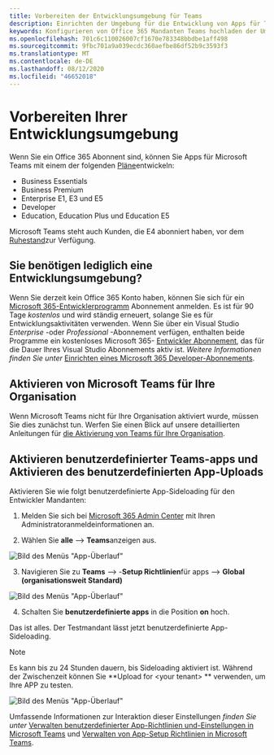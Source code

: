 ```yaml
---
title: Vorbereiten der Entwicklungsumgebung für Teams
description: Einrichten der Umgebung für die Entwicklung von Apps für Teams
keywords: Konfigurieren von Office 365 Mandanten Teams hochladen der Umgebungs Entwicklung
ms.openlocfilehash: 701c6c110026007cf1670e783348bbdbe1aff498
ms.sourcegitcommit: 9fbc701a9a039ecdc360aefbe86df52b9c3593f3
ms.translationtype: MT
ms.contentlocale: de-DE
ms.lasthandoff: 08/12/2020
ms.locfileid: "46652018"
---
```

# <a name="prepare-your-development-environment"></a>Vorbereiten Ihrer Entwicklungsumgebung

Wenn Sie ein Office 365 Abonnent sind, können Sie Apps für Microsoft Teams mit einem der folgenden [Pläne](https://products.office.com/business/compare-more-office-365-for-business-plans)entwickeln:

* Business Essentials
* Business Premium
* Enterprise E1, E3 und E5
* Developer
* Education, Education Plus und Education E5

Microsoft Teams steht auch Kunden, die E4 abonniert haben, vor dem [Ruhestand](https://support.office.com//article/important-information-for-office-365-enterprise-e4-customers-f9572348-43a2-43fa-a3d8-3b6c9c042147)zur Verfügung.

## <a name="just-need-a-development-environment"></a>Sie benötigen lediglich eine Entwicklungsumgebung?

Wenn Sie derzeit kein Office 365 Konto haben, können Sie sich für ein [Microsoft 365-Entwicklerprogramm](https://developer.microsoft.com/microsoft-365/dev-program) Abonnement anmelden. Es ist für 90 Tage *kostenlos* und wird ständig erneuert, solange Sie es für Entwicklungsaktivitäten verwenden. Wenn Sie über ein Visual Studio *Enterprise* -oder *Professional* -Abonnement verfügen, enthalten beide Programme ein kostenloses Microsoft 365- [Entwickler Abonnement](https://aka.ms/MyVisualStudioBenefits), das für die Dauer Ihres Visual Studio Abonnements aktiv ist. *Weitere Informationen finden Sie unter* [Einrichten eines Microsoft 365 Developer-Abonnements](https://docs.microsoft.com/office/developer-program/office-365-developer-program-get-started).

## <a name="enable-microsoft-teams-for-your-organization"></a>Aktivieren von Microsoft Teams für Ihre Organisation

Wenn Microsoft Teams nicht für Ihre Organisation aktiviert wurde, müssen Sie dies zunächst tun. Werfen Sie einen Blick auf unsere detaillierten Anleitungen für [die Aktivierung von Teams für Ihre Organisation](https://docs.microsoft.com/microsoftteams/enable-features-office-365).

## <a name="enable-custom-teams-apps-and-turn-on-custom-app-uploading"></a>Aktivieren benutzerdefinierter Teams-apps und Aktivieren des benutzerdefinierten App-Uploads

Aktivieren Sie wie folgt benutzerdefinierte App-Sideloading für den Entwickler Mandanten:

1. Melden Sie sich bei [Microsoft 365 Admin Center](https://admin.microsoft.com/Adminportal/Home?source=applauncher#/homepage#/) mit Ihren Administratoranmeldeinformationen an. 

2. Wählen Sie **alle**  -->  **Teams**anzeigen aus. 

![Bild des Menüs "App-Überlauf"](~/assets/images/prepare-test-tenant/admin-center.png)

3. Navigieren Sie zu **Teams**  -->  -**Setup Richtlinien**für apps  -->  **Global (organisationsweit Standard)**  

![Bild des Menüs "App-Überlauf"](~/assets/images/prepare-test-tenant/turn-on-sideload.png)

4. Schalten Sie **benutzerdefinierte apps** in die Position **on** hoch.

Das ist alles. Der Testmandant lässt jetzt benutzerdefinierte App-Sideloading.

> [!Note] 
> Es kann bis zu 24 Stunden dauern, bis Sideloading aktiviert ist. Während der Zwischenzeit können Sie **Upload for \<your tenant> ** verwenden, um Ihre APP zu testen.

![Bild des Menüs "App-Überlauf"](~/assets/images/prepare-test-tenant/upload-for-contoso.png)

Umfassende Informationen zur Interaktion dieser Einstellungen *finden Sie unter* [Verwalten benutzerdefinierter App-Richtlinien und-Einstellungen in Microsoft Teams](https://docs.microsoft.com/microsoftteams/teams-custom-app-policies-and-settings) und [Verwalten von App-Setup Richtlinien in Microsoft Teams](https://docs.microsoft.com/microsoftteams/teams-app-setup-policies).